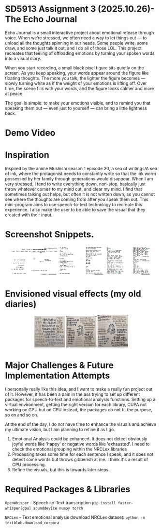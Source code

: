 # SD5913 Assignment 3 (2025.10.26)- The Echo Journal
Echo Journal is a small interactive project about emotional release through voice. When we’re stressed, we often need a way to let things out — to unload all the thoughts spinning in our heads. Some people write, some draw, and some just talk it out, and I do all of those LOL. This project recreates that feeling of offloading emotions by turning your spoken words into a visual diary.

When you start recording, a small black pixel figure sits quietly on the screen. As you keep speaking, your words appear around the figure like floating thoughts. The more you talk, the lighter the figure becomes — slowly turning white as if the weight of your emotions is lifting off. Over time, the scene fills with your words, and the figure looks calmer and more at peace.

The goal is simple: to make your emotions visible, and to remind you that speaking them out — even just to yourself — can bring a little lightness back.

# Demo Video



# Inspiration
Inspired by the anime Mushishi season 1 episode 20, a sea of writings/A sea of ink, where the protagonist needs to constantly write so that the ink worm possessed by her family through generations would disappear. When I am very stressed, I tend to write everything down, non-stop, basically just throw whatever comes to my mind out, and clear my mind. I find that sometimes talking out helps, but often it is not written down, so you cannot see where the thoughts are coming from after you speak them out. This mini-program aims to use speech-to-text technology to recreate this experience. I also make the user to be able to save the visual that they created with their input.

# Screenshot Snippets. 
<p align="center">
  <img src="./EchoJournal/EchoJournal_20251026_223509.png" width="30%">
  <img src="./EchoJournal/EchoJournal_20251026_225044.png" width="30%">
  <img src="./EchoJournal/EchoJournal_20251026_231912.png" width="30%">
</p>


# Envisioned visual effects (my old diaries)
<p align="center">
  <img src=".\EchoJournal\IMG_9068.jpg" width="20%">
  <img src=".\EchoJournal\IMG_9069.jpg" width="20%">
  <img src=".\EchoJournal\IMG_9070.jpg" width="20%">
</p>


# Major Challenges & Future Implementation Attempts
I personally really like this idea, and I want to make a really fun project out of it. However, it has been a pain in the ass trying to set up different packages for speech-to-text and emotional analysis functions. Setting up a virtual environment, getting the right version for
each library, CUPA not working on GPU but on CPU instead, the packages do not fit the purpose, so on and so on. 

At the end of the day, I do not have time to enhance the visuals and achieve my ultimate vision, but I am planning to refine it as I go. 

1) Emotional Analysis could be enhanced. It does not detect obviously joyful words like 'happy' or negative words like 'exhausted'. I need to check the emotional grouping within the NRCLex libraries
2) Processing takes some time for each sentence I speak, and it does not detect some words but throws gibberish at me. I think it's a result of CPU processing.
3) Refine the visuals, but this is towards later steps. 


# Required Packages & Libraries
`OpenWhisper` - Speech-to-Text transcription
    ``pip install faster-whisper[gpu] sounddevice numpy torch``
    
`NRCLex` - Text emotional analysis
    download NRCLex dataset: ``python -m textblob.download_corpora``
